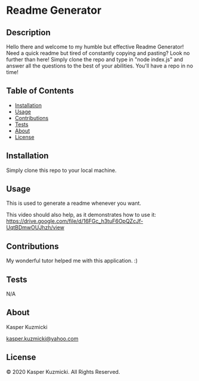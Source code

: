 
# Readme Generator

## Description
Hello there and welcome to my humble but effective Readme Generator! Need a quick readme but tired of constantly copying and pasting? Look no further than here! Simply clone the repo and type in "node index.js" and  answer all the questions to the best of your abilities. You'll have a repo in no time!

## Table of Contents 
* [Installation](#installation)
* [Usage](#usage)
* [Contributions](#contributions)
* [Tests](#tests)
* [About](#about)
* [License](#license)

## Installation
Simply clone this repo to your local machine.

## Usage
This is used to generate a readme whenever you want. 

This video should also help, as it demonstrates how to use it: https://drive.google.com/file/d/16FGc_h3tuF6OpQZcJf-UqtBDmwOUJhzh/view

## Contributions
My wonderful tutor helped me with this application. :)

## Tests
N/A

## About
Kasper Kuzmicki 

kasper.kuzmicki@yahoo.com

## License
© 2020 Kasper Kuzmicki. All Rights Reserved.
